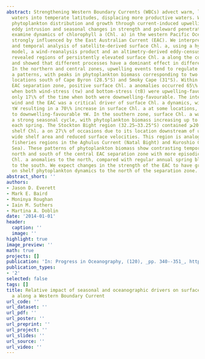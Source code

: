 ```yaml
---
abstract: Strengthening Western Boundary Currents (WBCs) advect warm, low nutrient
  waters into temperate latitudes, displacing more productive waters. WBCs also influence
  phytoplankton distribution and growth through current-induced upwelling, mesoscale
  eddy intrusion and seasonal changes in strength and poleward penetration. Here we
  examine dynamics of chlorophyll a (Chl. a) in the western Pacific Ocean, a region
  strongly influenced by the East Australian Current (EAC). We interpreted a spatial
  and temporal analysis of satellite-derived surface Chl. a, using a hydrodynamic
  model, a wind-reanalysis product and an altimetry-derived eddy-census. Our analysis
  revealed regions of persistently elevated surface Chl. a along the continental shelf
  and showed that different processes have a dominant effect in different locations.
  In the northern and central zones, upwelling events tend to regulate surface Chl.
  a patterns, with peaks in phytoplankton biomass corresponding to two known upwelling
  locations south of Cape Byron (28.5°S) and Smoky Cape (31°S). Within the central
  EAC separation zone, positive surface Chl. a anomalies occurred 65\% of the time
  when both wind-stress (τw) and bottom-stress (τB) were upwelling-favourable, and
  only 17\% of the time when both were downwelling-favourable. The interaction of
  wind and the EAC was a critical driver of surface Chl. a dynamics, with upwelling-favourable
  τW resulting in a 70\% increase in surface Chl. a at some locations, when compared
  to downwelling-favourable τW. In the southern zone, surface Chl. a was driven by
  a strong seasonal cycle, with phytoplankton biomass increasing up to 152\% annually
  each spring. The Stockton Bight region (32.25–33.25°S) contained ⩾20\% of the total
  shelf Chl. a on 27\% of occasions due to its location downstream of upwelling locations,
  wide shelf area and reduced surface velocities. This region is analogous to productive
  fisheries regions in the Aghulus Current (Natal Bight) and Kuroshio Current (Enshu-nada
  Sea). These patterns of phytoplankton biomass show contrasting temporal dynamics
  north and south of the central EAC separation zone with more episodic upwelling-driven
  Chl. a anomalies to the north, compared with regular annual spring bloom dynamics
  to the south. We expect changes in the strength of the EAC to have greater influence
  on shelf phytoplankton dynamics to the north of the separation zone.
abstract_short: ''
authors:
- Jason D. Everett
- Mark E. Baird
- Moninya Roughan
- Iain M. Suthers
- Martina A. Doblin
date: '2014-01-01'
header:
  caption: ''
  image: ''
highlight: true
image_preview: ''
math: true
projects: []
publication: 'In: Progress in Oceanography, (120), _pp. 340--351_, https://doi.org/10.1016/j.pocean.2013.10.016'
publication_types:
- '2'
selected: false
tags: []
title: Relative impact of seasonal and oceanographic drivers on surface chlorophyll
  a along a Western Boundary Current
url_code: ''
url_dataset: ''
url_pdf: ''
url_poster: ''
url_preprint: ''
url_project: ''
url_slides: ''
url_source: ''
url_video: ''
---
```


